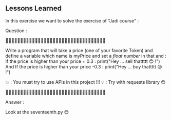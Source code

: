 ## Lessons Learned

In this exercise we want to solve the exercise of "Jadi course" :

Question :

🤨🤨🤨🤨🤨🤨🤨🤨🤨🤨🤨🤨🤨🤨🤨🤨🤨🤨🤨🤨🤨🤨🤨🤨🤨🤨🤨🤨🤨🤨🤨🤨🤨🤨

Write a program that will take a price (one of your favorite Token) and define a variable which name is myPrice and set a *float number* in that and :
If the price is higher than your price + 0.3 :
                print("Hey ...    sell thattttt 😍 !")
And If the price is higher than your price -0.3 :
                print("Hey ...    buy thattttt 😍 !")


💥 : You must try to use APIs in this project !!!
💡 : Try with requests library 😊

🤨🤨🤨🤨🤨🤨🤨🤨🤨🤨🤨🤨🤨🤨🤨🤨🤨🤨🤨🤨🤨🤨🤨🤨🤨🤨🤨🤨🤨🤨🤨🤨🤨🤨

Answer :

Look at the seventeenth.py 😊

